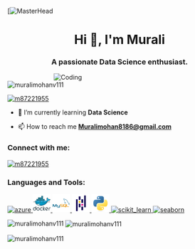 [![MasterHead](https://img.freepik.com/free-photo/ai-nuclear-energy-background-future-innovation-disruptive-technology_53876-129783.jpg?size=626&ext=jpg)
<h1 align="center">Hi 👋, I'm Murali</h1>
<h3 align="center">A passionate Data Science enthusiast.</h3>
<img align="right" alt="Coding" width="400" src="https://cdn.dribbble.com/users/1162077/screenshots/3848914/programmer.gif">

<p align="left"> <img src="https://komarev.com/ghpvc/?username=muralimohanv111&label=Profile%20views&color=0e75b6&style=flat" alt="muralimohanv111" /> </p>

<p align="left"> <a href="https://twitter.com/m87221955" target="blank"><img src="https://img.shields.io/twitter/follow/m87221955?logo=twitter&style=for-the-badge" alt="m87221955" /></a> </p>

- 🌱 I’m currently learning **Data Science**

- 📫 How to reach me **Muralimohan8186@gmail.com**

<h3 align="left">Connect with me:</h3>
<p align="left">
<a href="https://twitter.com/m87221955" target="blank"><img align="center" src="https://raw.githubusercontent.com/rahuldkjain/github-profile-readme-generator/master/src/images/icons/Social/twitter.svg" alt="m87221955" height="30" width="40" /></a>
</p>

<h3 align="left">Languages and Tools:</h3>
<p align="left"> <a href="https://azure.microsoft.com/en-in/" target="_blank" rel="noreferrer"> <img src="https://www.vectorlogo.zone/logos/microsoft_azure/microsoft_azure-icon.svg" alt="azure" width="40" height="40"/> </a> <a href="https://www.docker.com/" target="_blank" rel="noreferrer"> <img src="https://raw.githubusercontent.com/devicons/devicon/master/icons/docker/docker-original-wordmark.svg" alt="docker" width="40" height="40"/> </a> <a href="https://www.mysql.com/" target="_blank" rel="noreferrer"> <img src="https://raw.githubusercontent.com/devicons/devicon/master/icons/mysql/mysql-original-wordmark.svg" alt="mysql" width="40" height="40"/> </a> <a href="https://pandas.pydata.org/" target="_blank" rel="noreferrer"> <img src="https://raw.githubusercontent.com/devicons/devicon/2ae2a900d2f041da66e950e4d48052658d850630/icons/pandas/pandas-original.svg" alt="pandas" width="40" height="40"/> </a> <a href="https://www.python.org" target="_blank" rel="noreferrer"> <img src="https://raw.githubusercontent.com/devicons/devicon/master/icons/python/python-original.svg" alt="python" width="40" height="40"/> </a> <a href="https://scikit-learn.org/" target="_blank" rel="noreferrer"> <img src="https://upload.wikimedia.org/wikipedia/commons/0/05/Scikit_learn_logo_small.svg" alt="scikit_learn" width="40" height="40"/> </a> <a href="https://seaborn.pydata.org/" target="_blank" rel="noreferrer"> <img src="https://seaborn.pydata.org/_images/logo-mark-lightbg.svg" alt="seaborn" width="40" height="40"/> </a> </p>

<p><img align="left" src="https://github-readme-stats.vercel.app/api/top-langs?username=muralimohanv111&show_icons=true&locale=en&layout=compact" alt="muralimohanv111" /></p>

<p>&nbsp;<img align="center" src="https://github-readme-stats.vercel.app/api?username=muralimohanv111&show_icons=true&locale=en" alt="muralimohanv111" /></p>

<p><img align="center" src="https://github-readme-streak-stats.herokuapp.com/?user=muralimohanv111&" alt="muralimohanv111" /></p>
